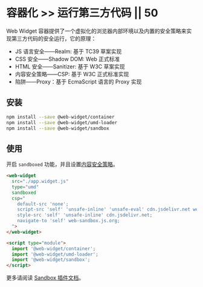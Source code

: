 # 容器化 >> 运行第三方代码 || 50

Web Widget 容器提供了一个虚拟化的浏览器内部环境以及内置的安全策略来实现第三方代码的安全运行，它的原理：

* JS 语言安全——Realm: 基于 TC39 草案实现
* CSS 安全——Shadow DOM: Web 正式标准
* HTML 安全——Sanitizer: 基于 W3C 草案实现
* 内容安全策略——CSP: 基于 W3C 正式标准实现
* 陷阱——Proxy：基于 EcmaScript 语言的 Proxy 实现

## 安装

```bash
npm install --save @web-widget/container
npm install --save @web-widget/umd-loader
npm install --save @web-widget/sandbox
```

## 使用

开启 `sandboxed` 功能，并且设置[内容安全策略](https://developer.mozilla.org/en-US/docs/Web/HTTP/CSP)。

```html
<web-widget
  src="./app.widget.js"
  type="umd"
  sandboxed
  csp="
    default-src 'none';
    script-src 'self' 'unsafe-inline' 'unsafe-eval' cdn.jsdelivr.net web-sandbox.js.org;
    style-src 'self' 'unsafe-inline' cdn.jsdelivr.net;
    navigate-to 'self' web-sandbox.js.org;
  ">
</web-widget>

<script type="module">
  import '@web-widget/container';
  import '@web-widget/umd-loader';
  import '@web-widget/sandbox';
</script>
```

更多请阅读 [Sandbox 插件文档](../../docs/container/plugins/sandbox.md)。